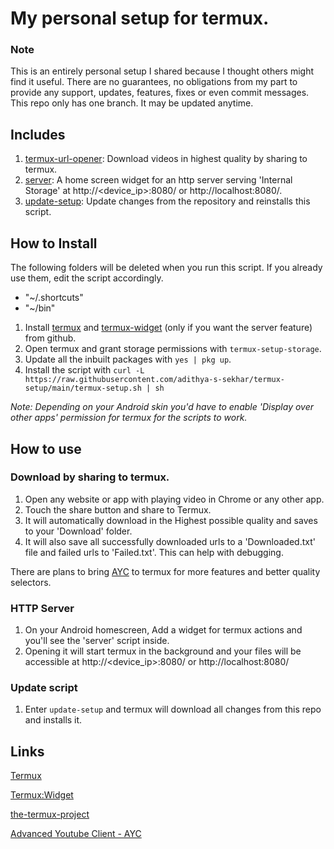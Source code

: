 # My personal setup for termux.

### Note
This is an entirely personal setup I shared because I thought others might find it useful. There are no guarantees, no obligations from my part to provide any support, updates, features, fixes or even commit messages. This repo only has one branch. It may be updated anytime.

## Includes

1. [termux-url-opener](#download-by-sharing-to-termux): Download videos in highest quality by sharing to termux.
2. [server](#http-server): A home screen widget for an http server serving 'Internal Storage' at http://\<device_ip>:8080/ or http://localhost:8080/.
3. [update-setup](#update-script): Update changes from the repository and reinstalls this script.

## How to Install

The following folders will be deleted when you run this script. If you already use them, edit the script accordingly.

- "~/.shortcuts"
- "~/bin"

1. Install [termux](https://github.com/termux/termux-app/releases/latest) and [termux-widget](https://github.com/termux/termux-widget/releases/latest) (only if you want the server feature) from github.
2. Open termux and grant storage permissions with `termux-setup-storage`.
3. Update all the inbuilt packages with `yes | pkg up`.
4. Install the script with `curl -L https://raw.githubusercontent.com/adithya-s-sekhar/termux-setup/main/termux-setup.sh | sh`

*Note: Depending on your Android skin you'd have to enable 'Display over other apps' permission for termux for the scripts to work.*

## How to use

### Download by sharing to termux.
1. Open any website or app with playing video in Chrome or any other app.
2. Touch the share button and share to Termux.
3. It will automatically download in the Highest possible quality and saves to your 'Download' folder.
4. It will also save all successfully downloaded urls to a 'Downloaded.txt' file and failed urls to 'Failed.txt'. This can help with debugging.

There are plans to bring [AYC](https://github.com/adithya-s-sekhar/advanced-youtube-client-ayc) to termux for more features and better quality selectors.

### HTTP Server
1. On your Android homescreen, Add a widget for termux actions and you'll see the 'server' script inside.
2. Opening it will start termux in the background and your files will be accessible at http://\<device_ip>:8080/ or http://localhost:8080/

### Update script
1. Enter `update-setup` and termux will download all changes from this repo and installs it.


## Links

[Termux](https://github.com/termux/termux-app/)

[Termux:Widget](https://github.com/termux/termux-widget/)

[the-termux-project](https://github.com/adithya-s-sekhar/the-termux-project/)

[Advanced Youtube Client - AYC](https://github.com/adithya-s-sekhar/advanced-youtube-client-ayc/)
